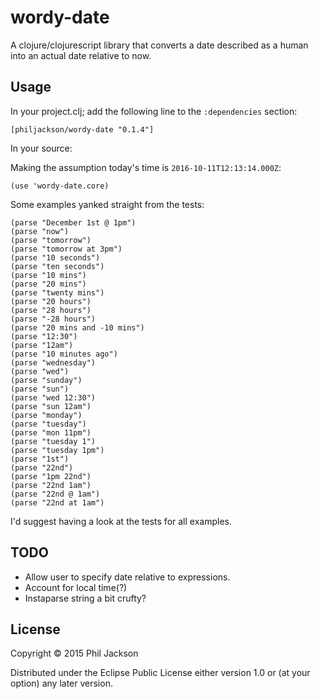# wordy-date

A clojure/clojurescript library that converts a date described as a
human into an actual date relative to now.

## Usage

In your project.clj; add the following line to the `:dependencies`
section:

    [philjackson/wordy-date "0.1.4"]

In your source:

Making the assumption today's time is `2016-10-11T12:13:14.000Z`:

    (use 'wordy-date.core)

Some examples yanked straight from the tests:

    (parse "December 1st @ 1pm")
    (parse "now")
    (parse "tomorrow")
    (parse "tomorrow at 3pm")
    (parse "10 seconds")
    (parse "ten seconds")
    (parse "10 mins")
    (parse "20 mins")
    (parse "twenty mins")
    (parse "20 hours")
    (parse "28 hours")
    (parse "-28 hours")
    (parse "20 mins and -10 mins")
    (parse "12:30")
    (parse "12am")
    (parse "10 minutes ago")
    (parse "wednesday")
    (parse "wed")
    (parse "sunday")
    (parse "sun")
    (parse "wed 12:30")
    (parse "sun 12am")
    (parse "monday")
    (parse "tuesday")
    (parse "mon 11pm")
    (parse "tuesday 1")
    (parse "tuesday 1pm")
    (parse "1st")
    (parse "22nd")
    (parse "1pm 22nd")
    (parse "22nd 1am")
    (parse "22nd @ 1am")
    (parse "22nd at 1am")

I'd suggest having a look at the tests for all examples.

## TODO

* Allow user to specify date relative to expressions.
* Account for local time(?)
* Instaparse string a bit crufty?

## License

Copyright © 2015 Phil Jackson

Distributed under the Eclipse Public License either version 1.0 or (at
your option) any later version.
